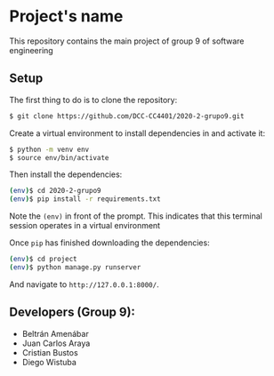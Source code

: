 # Project's name

This repository contains the main project of group 9 of software engineering 

## Setup

The first thing to do is to clone the repository:

```sh
$ git clone https://github.com/DCC-CC4401/2020-2-grupo9.git
```

Create a virtual environment to install dependencies in and activate it:

```sh
$ python -m venv env
$ source env/bin/activate
```

Then install the dependencies:

```sh
(env)$ cd 2020-2-grupo9
(env)$ pip install -r requirements.txt
```
Note the `(env)` in front of the prompt. This indicates that this terminal
session operates in a virtual environment

Once `pip` has finished downloading the dependencies:
```sh
(env)$ cd project
(env)$ python manage.py runserver
```
And navigate to `http://127.0.0.1:8000/`.

## Developers (Group 9):

- Beltrán Amenábar
- Juan Carlos Araya
- Cristian Bustos
- Diego Wistuba